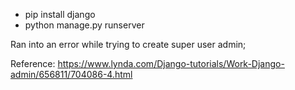 - pip install django
- python manage.py runserver




Ran into an error while trying to create super user admin;

Reference: https://www.lynda.com/Django-tutorials/Work-Django-admin/656811/704086-4.html
